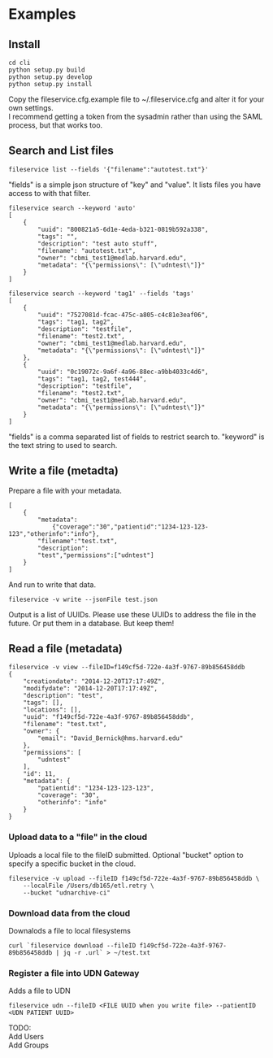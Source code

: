 # Examples

## Install
```
cd cli
python setup.py build
python setup.py develop
python setup.py install
```
Copy the fileservice.cfg.example file to ~/.fileservice.cfg and alter it for your own settings.  
I recommend getting a token from the sysadmin rather than using the SAML process, but that works too. 


## Search and List files
```
fileservice list --fields '{"filename":"autotest.txt"}'
```
"fields" is a simple json structure of "key" and "value". It lists files you have access to with that filter.  

```
fileservice search --keyword 'auto'
[
    {
        "uuid": "800821a5-6d1e-4eda-b321-0819b592a338", 
        "tags": "", 
        "description": "test auto stuff", 
        "filename": "autotest.txt", 
        "owner": "cbmi_test1@medlab.harvard.edu", 
        "metadata": "{\"permissions\": [\"udntest\"]}"
    }
]
```
```
fileservice search --keyword 'tag1' --fields 'tags'
[
    {
        "uuid": "7527081d-fcac-475c-a805-c4c81e3eaf06", 
        "tags": "tag1, tag2", 
        "description": "testfile", 
        "filename": "test2.txt", 
        "owner": "cbmi_test1@medlab.harvard.edu", 
        "metadata": "{\"permissions\": [\"udntest\"]}"
    }, 
    {
        "uuid": "0c19072c-9a6f-4a96-88ec-a9bb4033c4d6", 
        "tags": "tag1, tag2, test444", 
        "description": "testfile", 
        "filename": "test2.txt", 
        "owner": "cbmi_test1@medlab.harvard.edu", 
        "metadata": "{\"permissions\": [\"udntest\"]}"
    }
]
```
"fields" is a comma separated list of fields to restrict search to. "keyword" is the text string to used to search.  

## Write a file (metadta)
Prepare a file with your metadata.  

```
[
	{
		"metadata":
			{"coverage":"30","patientid":"1234-123-123-123","otherinfo":"info"},
		"filename":"test.txt",
		"description":
		"test","permissions":["udntest"]
	}
]
```
And run to write that data.  
```
fileservice -v write --jsonFile test.json
```
Output is a list of UUIDs. Please use these UUIDs to address the file in the future. Or put them in a database. But keep them!  

## Read a file (metadata)
```
fileservice -v view --fileID=f149cf5d-722e-4a3f-9767-89b856458ddb
{
    "creationdate": "2014-12-20T17:17:49Z", 
    "modifydate": "2014-12-20T17:17:49Z", 
    "description": "test", 
    "tags": [], 
    "locations": [], 
    "uuid": "f149cf5d-722e-4a3f-9767-89b856458ddb", 
    "filename": "test.txt", 
    "owner": {
        "email": "David_Bernick@hms.harvard.edu"
    }, 
    "permissions": [
        "udntest"
    ], 
    "id": 11, 
    "metadata": {
        "patientid": "1234-123-123-123", 
        "coverage": "30", 
        "otherinfo": "info"
    }
}
```

### Upload data to a "file" in the cloud
Uploads a local file to the fileID submitted. Optional "bucket" option to specify a specific bucket in the cloud.
```
fileservice -v upload --fileID f149cf5d-722e-4a3f-9767-89b856458ddb \
	--localFile /Users/db165/etl.retry \
	--bucket "udnarchive-ci"
```
### Download data from the cloud
Downalods a file to local filesystems
```
curl `fileservice download --fileID f149cf5d-722e-4a3f-9767-89b856458ddb | jq -r .url` > ~/test.txt
```

### Register a file into UDN Gateway
Adds a file to UDN
```
fileservice udn --fileID <FILE UUID when you write file> --patientID <UDN PATIENT UUID>
```

TODO:  
Add Users  
Add Groups
